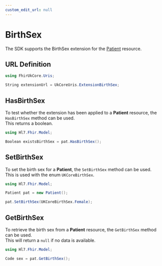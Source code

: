 ```yaml
---
custom_edit_url: null
---
```


# BirthSex

The SDK supports the BirthSex extension for the [Patient](/docs/resources/res-patient) resource.

  
## URL Definition

``` csharp
using FhirUkCore.Uris;

String extensionUrl = UkCoreUris.ExtensionBirthSex;

```
## HasBirthSex

To test whether the extension has been applied to a **Patient** resource, the `HasBirthSex` method can be used.  
This returns a boolean.
``` csharp
using Hl7.Fhir.Model;

Boolean existsBirthSex = pat.HasBirthSex();
```

## SetBirthSex

To set the birth sex for a **Patient**, the `SetBirthSex` method can be used.  
This is used with the enum `UKCoreBirthSex`.

``` csharp
using Hl7.Fhir.Model;

Patient pat = new Patient();

pat.SetBirthSex(UKCoreBirthSex.Female);

```

## GetBirthSex

To retrieve the birth sex from a **Patient** resource, the `GetBirthSex` method can be used.  
This will return a `null` if no data is available.
``` csharp
using Hl7.Fhir.Model;

Code sex = pat.GetBirthSex();
```

